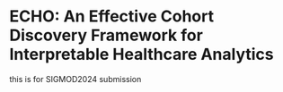 # ECHO: An Effective Cohort Discovery Framework for Interpretable Healthcare Analytics

this is for SIGMOD2024 submission
